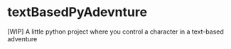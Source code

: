 # textBasedPyAdevnture
[WIP] A little python project where you control a character in a text-based adventure
